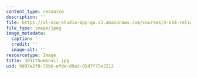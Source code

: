 ```yaml
---
content_type: resource
description: ''
file: https://ol-ocw-studio-app-qa.s3.amazonaws.com/courses/4-614-religious-architecture-and-islamic-cultures-fall-2002/9d97e2f878b6efded9a305d7f75e2212_3011thumbnail.jpg
file_type: image/jpeg
image_metadata:
  caption: ''
  credit: ''
  image-alt: ''
resourcetype: Image
title: 3011thumbnail.jpg
uid: 9d97e2f8-78b6-efde-d9a3-05d7f75e2212
---
```

